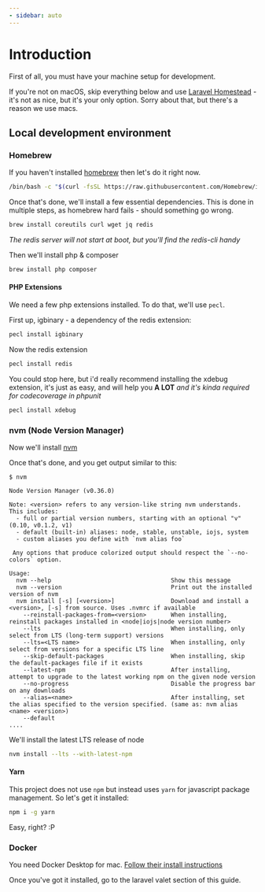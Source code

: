 ```yaml
---
- sidebar: auto
---
```


# Introduction

First of all, you must have your machine setup for development.

If you're not on macOS, skip everything below and use [Laravel Homestead](https://laravel.com/docs/8.x/homestead) - it's not as nice, but it's your only option. Sorry about that, but there's a reason we use macs.

## Local development environment

### Homebrew
If you haven't installed [homebrew](https://brew.sh/) then let's do it right now.

```bash
/bin/bash -c "$(curl -fsSL https://raw.githubusercontent.com/Homebrew/install/master/install.sh)"
```

Once that's done, we'll install a few essential dependencies. This is done in multiple steps, as homebrew hard fails - should something go wrong.

```bash
brew install coreutils curl wget jq redis
```
_The redis server will not start at boot, but you'll find the redis-cli handy_

Then we'll install php & composer

```bash
brew install php composer
```

#### PHP Extensions

We need a few php extensions installed. To do that, we'll use `pecl`.

First up, igbinary - a dependency of the redis extension:

```bash
pecl install igbinary
```

Now the redis extension

```bash
pecl install redis
```

You could stop here, but i'd really recommend installing the xdebug extension, it's just as easy, and will help you **A LOT** _and it's kinda required for codecoverage in phpunit_

```bash
pecl install xdebug
```

### nvm (Node Version Manager)
Now we'll install [nvm](https://github.com/nvm-sh/nvm/blob/master/README.md)

Once that's done, and you get output similar to this:

```
$ nvm

Node Version Manager (v0.36.0)

Note: <version> refers to any version-like string nvm understands. This includes:
  - full or partial version numbers, starting with an optional "v" (0.10, v0.1.2, v1)
  - default (built-in) aliases: node, stable, unstable, iojs, system
  - custom aliases you define with `nvm alias foo`

 Any options that produce colorized output should respect the `--no-colors` option.

Usage:
  nvm --help                                  Show this message
  nvm --version                               Print out the installed version of nvm
  nvm install [-s] [<version>]                Download and install a <version>, [-s] from source. Uses .nvmrc if available
    --reinstall-packages-from=<version>       When installing, reinstall packages installed in <node|iojs|node version number>
    --lts                                     When installing, only select from LTS (long-term support) versions
    --lts=<LTS name>                          When installing, only select from versions for a specific LTS line
    --skip-default-packages                   When installing, skip the default-packages file if it exists
    --latest-npm                              After installing, attempt to upgrade to the latest working npm on the given node version
    --no-progress                             Disable the progress bar on any downloads
    --alias=<name>                            After installing, set the alias specified to the version specified. (same as: nvm alias <name> <version>)
    --default
....
```

We'll install the latest LTS release of node

```bash
nvm install --lts --with-latest-npm
```

#### Yarn

This project does not use `npm` but instead uses `yarn` for javascript package management. So let's get it installed:

```bash
npm i -g yarn
```

Easy, right? :P

### Docker

You need Docker Desktop for mac. [Follow their install instructions](https://docs.docker.com/docker-for-mac/install/)

Once you've got it installed, go to the laravel valet section of this guide.
